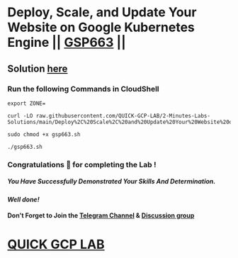# Deploy, Scale, and Update Your Website on Google Kubernetes Engine || [GSP663](https://www.cloudskillsboost.google/focuses/10470?parent=catalog) ||

## Solution [here](https://youtu.be/N5NEBsxjMOI)

### Run the following Commands in CloudShell
```
export ZONE=
```
```
curl -LO raw.githubusercontent.com/QUICK-GCP-LAB/2-Minutes-Labs-Solutions/main/Deploy%2C%20Scale%2C%20and%20Update%20Your%20Website%20on%20Google%20Kubernetes%20Engine/gsp663.sh

sudo chmod +x gsp663.sh

./gsp663.sh
```

### Congratulations 🎉 for completing the Lab !

##### *You Have Successfully Demonstrated Your Skills And Determination.*

#### *Well done!*

#### Don't Forget to Join the [Telegram Channel](https://t.me/QuickGcpLab) & [Discussion group](https://t.me/QuickGcpLabChats)

# [QUICK GCP LAB](https://www.youtube.com/@quickgcplab)
